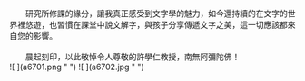 <!--坐看雲起時--!>

　　研究所修課的緣分，讓我真正感受到文字學的魅力，如今還持續的在文字的世界裡悠遊，也習慣在課堂中說文解字，與孩子分享傳遞文字之美，這一切應該都來自您的影響。<br><br>
　　晨起刻印，以此敬悼令人尊敬的許學仁教授，南無阿彌陀佛！<br>
  
  
![ ](a6701.png " ")
![ ](a6702.jpg " ")